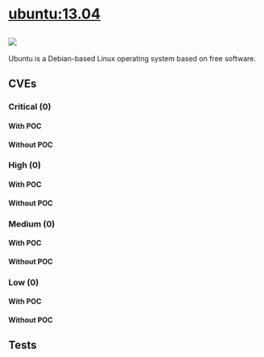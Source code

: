 # [ubuntu:13.04](https://hub.docker.com/_/ubuntu?tab=tags)
![](https://img.shields.io/static/v1?label=tag&message=13.04&color=blue)
---
<p>
Ubuntu is a Debian-based Linux operating system based on free software.
</p>

## CVEs
### Critical (0)
#### With POC

#### Without POC


### High (0)
#### With POC

#### Without POC


### Medium (0)
#### With POC

#### Without POC


### Low (0)
#### With POC

#### Without POC


## Tests
